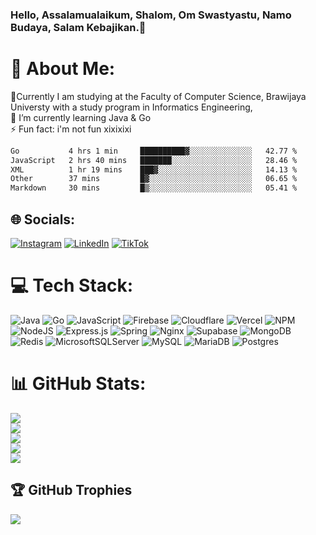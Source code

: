 ### Hello, Assalamualaikum, Shalom, Om Swastyastu, Namo Budaya, Salam Kebajikan.👋


# 💫 About Me:
🔭Currently I am studying at the Faculty of Computer Science, Brawijaya Universty with a study program in Informatics Engineering,<br>🌱 I’m currently learning Java & Go<br>⚡ Fun fact: i'm not fun xixixixi

<!--START_SECTION:waka-->

```txt
Go           4 hrs 1 min     ██████████▓░░░░░░░░░░░░░░   42.77 %
JavaScript   2 hrs 40 mins   ███████░░░░░░░░░░░░░░░░░░   28.46 %
XML          1 hr 19 mins    ███▓░░░░░░░░░░░░░░░░░░░░░   14.13 %
Other        37 mins         █▓░░░░░░░░░░░░░░░░░░░░░░░   06.65 %
Markdown     30 mins         █▒░░░░░░░░░░░░░░░░░░░░░░░   05.41 %
```

<!--END_SECTION:waka-->

## 🌐 Socials:
[![Instagram](https://img.shields.io/badge/Instagram-%23E4405F.svg?logo=Instagram&logoColor=white)](https://instagram.com/adityaariizkyy) [![LinkedIn](https://img.shields.io/badge/LinkedIn-%230077B5.svg?logo=linkedin&logoColor=white)](https://linkedin.com/in/adityaariizkyy) [![TikTok](https://img.shields.io/badge/TikTok-%23000000.svg?logo=TikTok&logoColor=white)](https://tiktok.com/@internalservererror.500) 

# 💻 Tech Stack:
![Java](https://img.shields.io/badge/java-%23ED8B00.svg?style=for-the-badge&logo=java&logoColor=white) ![Go](https://img.shields.io/badge/go-%2300ADD8.svg?style=for-the-badge&logo=go&logoColor=white) ![JavaScript](https://img.shields.io/badge/javascript-%23323330.svg?style=for-the-badge&logo=javascript&logoColor=%23F7DF1E) ![Firebase](https://img.shields.io/badge/firebase-%23039BE5.svg?style=for-the-badge&logo=firebase) ![Cloudflare](https://img.shields.io/badge/Cloudflare-F38020?style=for-the-badge&logo=Cloudflare&logoColor=white) ![Vercel](https://img.shields.io/badge/vercel-%23000000.svg?style=for-the-badge&logo=vercel&logoColor=white) ![NPM](https://img.shields.io/badge/NPM-%23000000.svg?style=for-the-badge&logo=npm&logoColor=white) ![NodeJS](https://img.shields.io/badge/node.js-6DA55F?style=for-the-badge&logo=node.js&logoColor=white) ![Express.js](https://img.shields.io/badge/express.js-%23404d59.svg?style=for-the-badge&logo=express&logoColor=%2361DAFB) ![Spring](https://img.shields.io/badge/spring-%236DB33F.svg?style=for-the-badge&logo=spring&logoColor=white) ![Nginx](https://img.shields.io/badge/nginx-%23009639.svg?style=for-the-badge&logo=nginx&logoColor=white) 	![Supabase](https://img.shields.io/badge/Supabase-3ECF8E?style=for-the-badge&logo=supabase&logoColor=white) ![MongoDB](https://img.shields.io/badge/MongoDB-%234ea94b.svg?style=for-the-badge&logo=mongodb&logoColor=white) ![Redis](https://img.shields.io/badge/redis-%23DD0031.svg?style=for-the-badge&logo=redis&logoColor=white) ![MicrosoftSQLServer](https://img.shields.io/badge/Microsoft%20SQL%20Sever-CC2927?style=for-the-badge&logo=microsoft%20sql%20server&logoColor=white) ![MySQL](https://img.shields.io/badge/mysql-%2300f.svg?style=for-the-badge&logo=mysql&logoColor=white) ![MariaDB](https://img.shields.io/badge/MariaDB-003545?style=for-the-badge&logo=mariadb&logoColor=white) ![Postgres](https://img.shields.io/badge/postgres-%23316192.svg?style=for-the-badge&logo=postgresql&logoColor=white)
# 📊 GitHub Stats:
![](https://github-readme-stats.vercel.app/api?username=adityarizkyramadhan&show_icons=true&locale=en)<br/>
![](https://github-profile-summary-cards.vercel.app/api/cards/profile-details?username=adityarizkyramadhan&theme=dark)<br/>
![](https://github-readme-streak-stats.herokuapp.com/?user=adityarizkyramadhan&theme=dark&hide_border=false)<br/>
![](https://github-readme-stats.vercel.app/api/top-langs/?username=adityarizkyramadhan&langs_count=10&layout=compact)<br/>
![](https://github-profile-summary-cards.vercel.app/api/cards/productive-time?username=adityarizkyramadhan&theme=dark&utcOffset=7)

## 🏆 GitHub Trophies
![](https://github-profile-trophy.vercel.app/?username=adityarizkyramadhan&theme=radical&no-frame=false&no-bg=true&margin-w=4)
